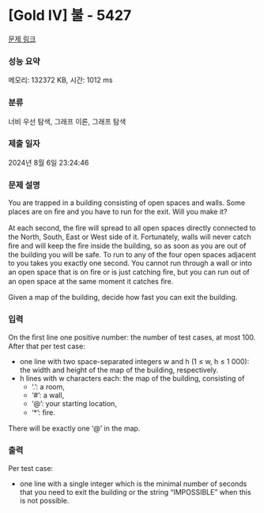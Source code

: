 # [Gold IV] 불 - 5427 

[문제 링크](https://www.acmicpc.net/problem/5427) 

### 성능 요약

메모리: 132372 KB, 시간: 1012 ms

### 분류

너비 우선 탐색, 그래프 이론, 그래프 탐색

### 제출 일자

2024년 8월 6일 23:24:46

### 문제 설명

<p>You are trapped in a building consisting of open spaces and walls. Some places are on ﬁre and you have to run for the exit. Will you make it?</p>

<p>At each second, the ﬁre will spread to all open spaces directly connected to the North, South, East or West side of it. Fortunately, walls will never catch ﬁre and will keep the ﬁre inside the building, so as soon as you are out of the building you will be safe. To run to any of the four open spaces adjacent to you takes you exactly one second. You cannot run through a wall or into an open space that is on ﬁre or is just catching ﬁre, but you can run out of an open space at the same moment it catches ﬁre.</p>

<p>Given a map of the building, decide how fast you can exit the building.</p>

### 입력 

 <p>On the ﬁrst line one positive number: the number of test cases, at most 100. After that per test case:</p>

<ul>
	<li>one line with two space-separated integers w and h (1 ≤ w, h ≤ 1 000): the width and height of the map of the building, respectively.</li>
	<li>h lines with w characters each: the map of the building, consisting of
	<ul>
		<li>‘.’: a room,</li>
		<li>‘#’: a wall,</li>
		<li>‘@’: your starting location,</li>
		<li>‘*’: ﬁre.</li>
	</ul>
	</li>
</ul>

<p>There will be exactly one ‘@’ in the map.</p>

### 출력 

 <p>Per test case:</p>

<ul>
	<li>one line with a single integer which is the minimal number of seconds that you need to exit the building or the string “IMPOSSIBLE” when this is not possible.</li>
</ul>

